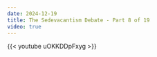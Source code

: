 ```yaml
---
date: 2024-12-19
title: The Sedevacantism Debate - Part 8 of 19
video: true
---
```



{{< youtube uOKKDDpFxyg >}}
